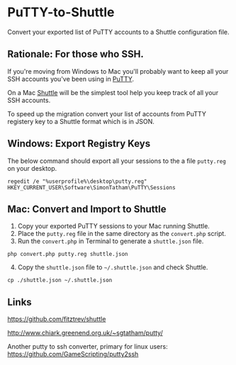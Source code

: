 # PuTTY-to-Shuttle

Convert your exported list of PuTTY accounts to a Shuttle configuration file.

## Rationale: For those who SSH.

If you're moving from Windows to Mac you'll probably want to keep all your SSH accounts you've been using in [PuTTY](http://www.chiark.greenend.org.uk/~sgtatham/putty/).

On a Mac [Shuttle](http://fitztrev.github.io/shuttle/) will be the simplest tool help you keep track of all your SSH accounts.

To speed up the migration convert your list of accounts from PuTTY registery key to a Shuttle format which is in JSON.

## Windows: Export Registry Keys

The below command should export all your sessions to the a file `putty.reg` on your desktop.

```
regedit /e "%userprofile%\desktop\putty.reg" HKEY_CURRENT_USER\Software\SimonTatham\PuTTY\Sessions
```

## Mac: Convert and Import to Shuttle

1. Copy your exported PuTTY sessions to your Mac running Shuttle.
2. Place the `putty.reg` file in the same directory as the `convert.php` script. 
3. Run the `convert.php` in Terminal to generate a `shuttle.json` file. 

```
php convert.php putty.reg shuttle.json
```

4. Copy the `shuttle.json` file to `~/.shuttle.json` and check Shuttle.
```
cp ./shuttle.json ~/.shuttle.json
```

## Links

https://github.com/fitztrev/shuttle

http://www.chiark.greenend.org.uk/~sgtatham/putty/

Another putty to ssh converter, primary for linux users:
https://github.com/GameScripting/putty2ssh
